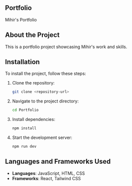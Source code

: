 ## Portfolio
Mihir's Portfolio

## About the Project
This is a portfolio project showcasing Mihir's work and skills.

## Installation
To install the project, follow these steps:

1. Clone the repository:
   ```bash
   git clone <repository-url>
   ```

2. Navigate to the project directory:
   ```bash
   cd Portfolio
   ```

3. Install dependencies:
   ```bash
   npm install
   ```

4. Start the development server:
   ```bash
   npm run dev
   ```

## Languages and Frameworks Used
- **Languages**: JavaScript, HTML, CSS
- **Frameworks**: React, Tailwind CSS
